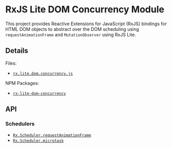 # RxJS Lite DOM Concurrency Module #

This project provides Reactive Extensions for JavaScript (RxJS) bindings for HTML DOM objects to abstract over the DOM scheduling using `requestAnimationFrame` and `MutationObserver` using RxJS Lite.

## Details ##

Files:
- [`rx.lite.dom.concurrency.js`](https://github.com/Reactive-Extensions/RxJS-DOM/blob/master/modules/lite-concurrency/rx.lite.dom.concurrency.js)

NPM Packages:
- [`rx-lite-dom-concurrency`](https://www.npmjs.com/package/rx-lite-dom-concurrency)

## API ##

### Schedulers

- [`Rx.Scheduler.requestAnimationFrame`](schedulers/requestanimationframe.md)
- [`Rx.Scheduler.microtask`](schedulers/microtaskscheduler.md)
